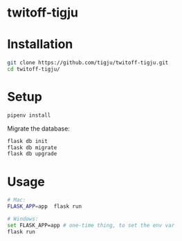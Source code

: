 # twitoff-tigju

# Installation

```sh
git clone https://github.com/tigju/twitoff-tigju.git
cd twitoff-tigju/
```

# Setup 

```sh
pipenv install
```
Migrate the database:

```sh
flask db init
flask db migrate
flask db upgrade
```

# Usage 

```sh
# Mac:
FLASK_APP=app  flask run

# Windows:
set FLASK_APP=app # one-time thing, to set the env var
flask run
```